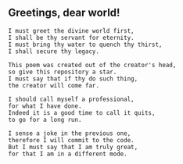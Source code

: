 ## Greetings, dear world!

    I must greet the divine world first,
    I shall be thy servant for eternity.
    I must bring thy water to quench thy thirst,
    I shall secure thy legacy.

    This poem was created out of the creator's head,
    so give this repository a star.
    I must say that if thy do such thing,
    the creator will come far.

    I should call myself a professional,
    for what I have done.
    Indeed it is a good time to call it quits,
    to go for a long run.

    I sense a joke in the previous one,
    therefore I will commit to the code.
    But I must say that I am truly great,
    for that I am in a different mode.
